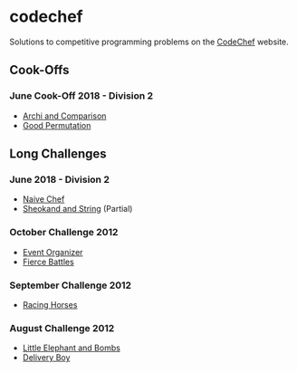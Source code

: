 # codechef

Solutions to competitive programming problems on the [CodeChef](https://www.codechef.com) website.

## Cook-Offs

### June Cook-Off 2018 - Division 2

* [Archi and Comparison](https://www.codechef.com/COOK95B/problems/NUMCOMP)
* [Good Permutation](https://www.codechef.com/COOK95B/problems/GOODPERM)

## Long Challenges

### June 2018 - Division 2

* [Naive Chef](https://www.codechef.com/JUNE18B/problems/NAICHEF)
* [Sheokand and String](https://www.codechef.com/JUNE18B/problems/SHKSTR) (Partial)

### October Challenge 2012

* [Event Organizer](https://www.codechef.com/OCT12/problems/MAXCOMP/)
* [Fierce Battles](https://www.codechef.com/OCT12/problems/DRGNBOOL/)

### September Challenge 2012

* [Racing Horses](https://www.codechef.com/SEP12/problems/HORSES/)

### August Challenge 2012

* [Little Elephant and Bombs](https://www.codechef.com/AUG12/problems/LEBOMBS/)
* [Delivery Boy](https://www.codechef.com/AUG12/problems/HOMDEL/)
